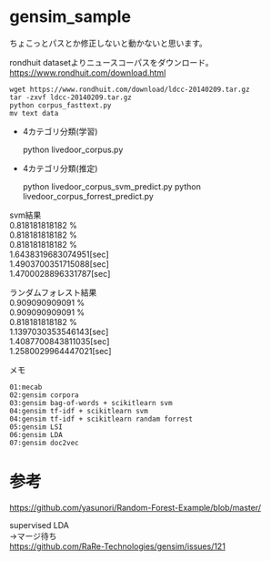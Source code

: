 # gensim_sample

ちょこっとパスとか修正しないと動かないと思います。    


rondhuit datasetよりニュースコーパスをダウンロード。    
https://www.rondhuit.com/download.html    

```
wget https://www.rondhuit.com/download/ldcc-20140209.tar.gz
tar -zxvf ldcc-20140209.tar.gz
python corpus_fasttext.py
mv text data
```


- 4カテゴリ分類(学習)

    python livedoor_corpus.py

- 4カテゴリ分類(推定)

    python livedoor_corpus_svm_predict.py
    python livedoor_corpus_forrest_predict.py


svm結果    
0.818181818182 %   
0.818181818182 %     
0.818181818182 %    
1.6438319683074951[sec]    
1.4903700351715088[sec]    
1.4700028896331787[sec]    

ランダムフォレスト結果    
0.909090909091 %    
0.909090909091 %    
0.818181818182 %    
1.1397030353546143[sec]    
1.4087700843811035[sec]    
1.2580029964447021[sec]    

メモ    

    01:mecab
    02:gensim corpora
    03:gensim bag-of-words + scikitlearn svm
    04:gensim tf-idf + scikitlearn svm
    04:gensim tf-idf + scikitlearn randam forrest
    05:gensim LSI
    06:gensim LDA
    07:gensim doc2vec


# 参考

https://github.com/yasunori/Random-Forest-Example/blob/master/    

supervised LDA    
→マージ待ち    
https://github.com/RaRe-Technologies/gensim/issues/121    

